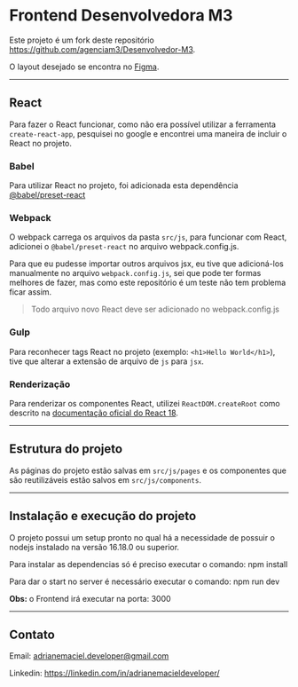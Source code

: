# Frontend Desenvolvedora M3

Este projeto é um fork deste repositório https://github.com/agenciam3/Desenvolvedor-M3.

O layout desejado se encontra no [Figma](https://www.figma.com/file/hPfcV6VClVfkHCtje9997Q/Desafio-m3?node-id=0%3A1).

---

## React

Para fazer o React funcionar, como não era possível utilizar a ferramenta `create-react-app`, pesquisei no google e encontrei uma maneira de incluir o React no projeto.

### Babel

Para utilizar React no projeto, foi adicionada esta dependência [@babel/preset-react](https://babeljs.io/docs/en/babel-preset-react)

### Webpack

O webpack carrega os arquivos da pasta `src/js`, para funcionar com React, adicionei o `@babel/preset-react` no arquivo webpack.config.js.

Para que eu pudesse importar outros arquivos jsx, eu tive que adicioná-los manualmente no arquivo `webpack.config.js`, sei que pode ter formas melhores de fazer, mas como este repositório é um teste não tem problema ficar assim.

> Todo arquivo novo React deve ser adicionado no webpack.config.js

### Gulp

Para reconhecer tags React no projeto (exemplo: `<h1>Hello World</h1>`), tive que alterar a extensão de arquivo de `js` para `jsx`.

### Renderização

Para renderizar os componentes React, utilizei `ReactDOM.createRoot` como descrito na [documentação oficial do React 18](https://reactjs.org/blog/2022/03/08/react-18-upgrade-guide.html#updates-to-client-rendering-apis).

---

## Estrutura do projeto

As páginas do projeto estão salvas em `src/js/pages` e os componentes que são reutilizáveis estão salvos em `src/js/components`.

---

## Instalação e execução do projeto

O projeto possui um setup pronto no qual há a necessidade de possuir o nodejs instalado na versão 16.18.0 ou superior.

Para instalar as dependencias só é preciso executar o comando: npm install

Para dar o start no server é necessário executar o comando: npm run dev

<b>Obs:</b> o Frontend irá executar na porta: 3000

---

## Contato

Email: adrianemaciel.developer@gmail.com

Linkedin: https://linkedin.com/in/adrianemacieldeveloper/
